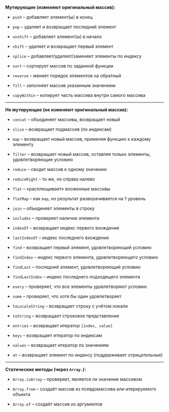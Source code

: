 **Мутирующие (изменяют оригинальный массив):**

- `push` – добавляет элемент(ы) в конец
    
- `pop` – удаляет и возвращает последний элемент
    
- `unshift` – добавляет элемент(ы) в начало
    
- `shift` – удаляет и возвращает первый элемент
    
- `splice` – добавляет/удаляет/заменяет элементы по индексу
    
- `sort` – сортирует массив по заданной функции
    
- `reverse` – меняет порядок элементов на обратный
    
- `fill` – заполняет массив указанным значением
    
- `copyWithin` – копирует часть массива внутри самого массива
    

---

**Не мутирующие (не изменяют оригинальный массив):**

- `concat` – объединяет массивы, возвращает новый
    
- `slice` – возвращает подмассив (по индексам)
    
- `map` – возвращает новый массив, применяя функцию к каждому элементу
    
- `filter` – возвращает новый массив, оставляя только элементы, удовлетворяющие условию
    
- `reduce` – сводит массив к одному значению
    
- `reduceRight` – то же, но справа налево
    
- `flat` – «расплющивает» вложенные массивы
    
- `flatMap` – как `map`, но результат разворачивается на 1 уровень
    
- `join` – объединяет элементы в строку
    
- `includes` – проверяет наличие элемента
    
- `indexOf` – возвращает индекс первого вхождения
    
- `lastIndexOf` – индекс последнего вхождения
    
- `find` – возвращает первый элемент, удовлетворяющий условию
    
- `findIndex` – индекс первого элемента, удовлетворяющего условию
    
- `findLast` – последний элемент, удовлетворяющий условию
    
- `findLastIndex` – индекс последнего подходящего элемента
    
- `every` – проверяет, что все элементы удовлетворяют условию
    
- `some` – проверяет, что хотя бы один удовлетворяет
    
- `toLocaleString` – возвращает строку с учётом локали
    
- `toString` – возвращает строковое представление
    
- `entries` – возвращает итератор `[index, value]`
    
- `keys` – возвращает итератор по индексам
    
- `values` – возвращает итератор по значениям
    
- `at` – возвращает элемент по индексу (поддерживает отрицательные)
    

---

**Статические методы (через `Array.`):**

- `Array.isArray` – проверяет, является ли значение массивом
    
- `Array.from` – создаёт массив из псевдомассива или итерируемого объекта
    
- `Array.of` – создаёт массив из аргументов